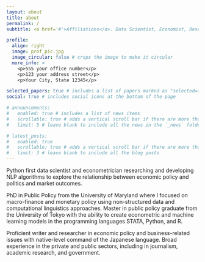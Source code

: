 ```yaml
---
layout: about
title: about
permalink: /
subtitle: <a href='#'>Affiliations</a>. Data Scientist, Economist, Researcher

profile:
  align: right
  image: prof_pic.jpg
  image_circular: false # crops the image to make it circular
  more_info: >
    <p>555 your office number</p>
    <p>123 your address street</p>
    <p>Your City, State 12345</p>

selected_papers: true # includes a list of papers marked as "selected={true}"
social: true # includes social icons at the bottom of the page

# announcements:
#   enabled: true # includes a list of news items
#   scrollable: true # adds a vertical scroll bar if there are more than 3 news items
#   limit: 5 # leave blank to include all the news in the `_news` folder

# latest_posts:
#   enabled: true
#   scrollable: true # adds a vertical scroll bar if there are more than 3 new posts items
#   limit: 3 # leave blank to include all the blog posts
---
```


Python first data scientist and econometrician researching and developing NLP algorithms to explore the relationship between economic policy and politics and market outcomes. 

PhD in Public Policy from the University of Maryland where I focused on macro-finance and monetary policy using non-structured data and computational linguistics approaches. Master in public policy graduate from the University of Tokyo with the ability to create econometric and machine learning models in the programming languages STATA, Python, and R.

Proficient writer and researcher in economic policy and business-related issues with native-level command of the Japanese language. Broad experience in the private and public sectors, including in journalism, academic research, and government.